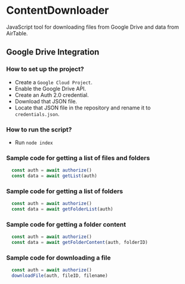 # ContentDownloader

JavaScript tool for downloading files from Google Drive and data from AirTable.

## Google Drive Integration

### How to set up the project?

- Create a ```Google Cloud Project```.
- Enable the Google Drive API.
- Create an Auth 2.0 credential.
- Download that JSON file.
- Locate that JSON file in the repository and rename it to ```credentials.json```.

### How to run the script?

- Run ```node index```

### Sample code for getting a list of files and folders

```javascript
  const auth = await authorize()
  const data = await getList(auth)
```

### Sample code for getting a list of folders

```javascript
  const auth = await authorize()
  const data = await getFolderList(auth)
```

### Sample code for getting a folder content

```javascript
  const auth = await authorize()
  const data = await getFolderContent(auth, folderID)
```

### Sample code for downloading a file

```javascript
  const auth = await authorize()
  downloadFile(auth, fileID, filename)
```
